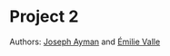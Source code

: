 # Project 2
Authors: [Joseph Ayman](https://github.uio.no/josefam) and [Émilie Valle](https://github.uio.no/emilival)